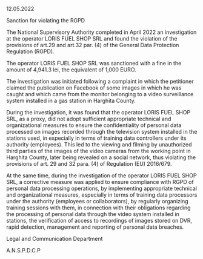 12.05.2022

Sanction for violating the RGPD

The National Supervisory Authority completed in April 2022 an investigation at the operator LORIS FUEL SHOP SRL and found the violation of the provisions of art.29 and art.32 par. (4) of the General Data Protection Regulation (RGPD).

The operator LORIS FUEL SHOP SRL was sanctioned with a fine in the amount of 4,941.3 lei, the equivalent of 1,000 EURO.

The investigation was initiated following a complaint in which the petitioner claimed the publication on Facebook of some images in which he was caught and which came from the monitor belonging to a video surveillance system installed in a gas station in Harghita County.

During the investigation, it was found that the operator LORIS FUEL SHOP SRL, as a proxy, did not adopt sufficient appropriate technical and organizational measures to ensure the confidentiality of personal data processed on images recorded through the television system installed in the stations used, in especially in terms of training data controllers under its authority (employees). This led to the viewing and filming by unauthorized third parties of the images of the video cameras from the working point in Harghita County, later being revealed on a social network, thus violating the provisions of art. 29 and 32 para. (4) of Regulation (EU) 2016/679.

At the same time, during the investigation of the operator LORIS FUEL SHOP SRL, a corrective measure was applied to ensure compliance with RGPD of personal data processing operations, by implementing appropriate technical and organizational measures, especially in terms of training data processors under the authority (employees or collaborators), by regularly organizing training sessions with them, in connection with their obligations regarding the processing of personal data through the video system installed in stations, the verification of access to recordings of images stored on DVR, rapid detection, management and reporting of personal data breaches.

Legal and Communication Department

A.N.S.P.D.C.P
